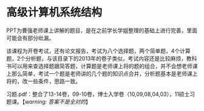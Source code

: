 # 高级计算机系统结构

PPT为曹强老师课上讲解的题目，是在之前学长学姐整理的基础上进行完善，里面可能会有部分纰漏。

该课程为开卷考试，还有论文报告，考试为八个选择题，两个简单题，4个计算题，2个分析题，与该目录下的2013年的卷子类似，考试内容还是比较麻烦，教科书可以用来查选择题跟简答题，计算题是老师课上将的题的组合，并不会想老师课上那么简单，考试一个题是老师讲的几个题的知识点合并，分析题基本是老师课上将的，改一些条件，思路一致。

习题.pdf：整合了13-14卷，09-10卷，博士入学卷（10,09,08,04,03），11硕士习题课。【*warning: 答案不是全对的*】